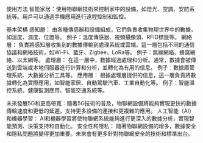 
使用方法
智能家居：使用物聯網技術來控制家中的設備，如燈光、空調、安防系統等。用戶可以通過手機應用進行遠程控制和監控。

基本架構
感知層：
由各種傳感器和設備組成，它們負責收集物理世界中的數據，如溫度、濕度、位置等。
例子：溫度傳感器、視頻攝像頭、RFID標籤等。
網絡層：
負責將感知層收集到的數據傳輸到處理系統或雲端。這一層包括不同的通信協議和網絡技術，如Wi-Fi、藍牙、Zigbee、LoRa等。
例子：無線網絡、蜂窩網絡、以太網等。
處理層：
在這一層中，數據經過處理和分析。通常，數據會被傳送到雲端或本地伺服器進行計算和分析，並轉化為有用的信息。
例子：數據庫管理系統、大數據分析工具等。
應用層：
根據處理層提供的信息，這一層負責將數據轉化為實際應用，如智能家居、自動駕駛汽車、工業自動化等。
例子：智能溫控系統、健康監測應用、智能交通系統等。

未來發展5G和更高帶寬：隨著5G技術的普及，物聯網設備將能夠實現更快的數據傳輸速度和更低的延遲，支持更多設備的連接和更複雜的應用。
人工智能（AI）和機器學習：
AI和機器學習將使物聯網系統能夠進行更深入的數據分析，實現智能預測、決策支持和自動化。
安全性和隱私：
隨著物聯網設備的增多，數據安全和隱私問題將變得更加重要。未來會有更多針對物聯網安全的技術和標準出台。